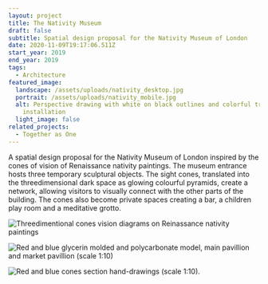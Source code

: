 ```yaml
---
layout: project
title: The Nativity Museum
draft: false
subtitle: Spatial design proposal for the Nativity Museum of London
date: 2020-11-09T19:17:06.511Z
start_year: 2019
end_year: 2019
tags:
  - Architecture
featured_image:
  landscape: /assets/uploads/nativity_desktop.jpg
  portrait: /assets/uploads/nativity_mobile.jpg
  alt: Perspective drawing with white on black outlines and colorful translucent
    installation
  light_image: false
related_projects:
  - Together as One
---
```

A spatial design proposal for the Nativity Museum of London inspired by the cones of vision of Renaissance nativity paintings. The museum entrance hosts three temporary sculptural objects. The sight cones, translated into the threedimensional dark space as glowing colourful pyramids, create a network, allowing visitors to visually connect with the other parts of the building. The cones also become private spaces creating a bar, a children play room and a meditative grotto. 

![Threedimentional cones vision diagrams on Reinassance nativity paintings](/assets/uploads/nativity2.jpg "The Nativity Museum – Cones vision diagrams on Renaissance nativity paintings")

![Red and blue glycerin molded and polycarbonate model, main pavillion and market pavillion (scale 1:10)](/assets/uploads/nativity9.jpg "The Nativity Museum – Glycerin and polycarbonate model of the pavillions (scale 1:10)")

![Red and blue cones section hand-drawings (scale 1:10).](/assets/uploads/nativity4.jpg "The Nativity Museum – Pavillions' cones sections hand-drawings (scale 1:10)")